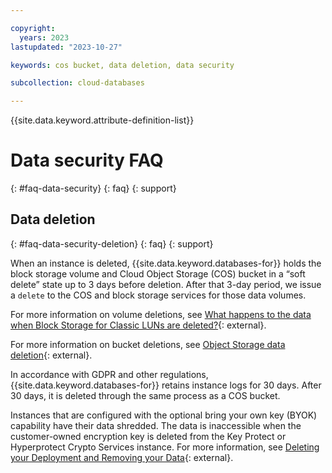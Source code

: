 ```yaml
---

copyright:
  years: 2023
lastupdated: "2023-10-27"

keywords: cos bucket, data deletion, data security

subcollection: cloud-databases

---
```


{{site.data.keyword.attribute-definition-list}}

# Data security FAQ
{: #faq-data-security}
{: faq}
{: support}

## Data deletion
{: #faq-data-security-deletion}
{: faq}
{: support}

When an instance is deleted, {{site.data.keyword.databases-for}} holds the block storage volume and Cloud Object Storage (COS) bucket in a “soft delete” state up to 3 days before deletion. After that 3-day period, we issue a `delete` to the COS and block storage services for those data volumes.

For more information on volume deletions, see [What happens to the data when Block Storage for Classic LUNs are deleted?](https://cloud.ibm.com/docs/BlockStorage?topic=BlockStorage-block-storage-faqs#deleted){: external}.

For more information on bucket deletions, see [Object Storage data deletion](https://cloud.ibm.com/docs/cloud-object-storage?topic=cloud-object-storage-security#security-deletion){: external}.

In accordance with GDPR and other regulations, {{site.data.keyword.databases-for}} retains instance logs for 30 days. After 30 days, it is deleted through the same process as a COS bucket.

Instances that are configured with the optional bring your own key (BYOK) capability have their data shredded. The data is inaccessible when the customer-owned encryption key is deleted from the Key Protect or Hyperprotect Crypto Services instance. For more information, see [Deleting your Deployment and Removing your Data](/docs/cloud-databases?topic=cloud-databases-deprovisioning){: external}.
